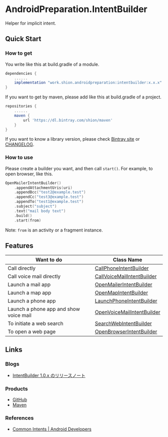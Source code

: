 # AndroidPreparation.IntentBuilder
Helper for implicit intent.

## Quick Start
### How to get
You write like this at build.gradle of a module.

``` gradle
dependencies {
    ......
    implementation "work.shion.androidpreparation:intentbuilder:x.x.x"
}
```

If you want to get by maven, please add like this at build.gradle of a project.

``` gradle
repositories {
    ......
    maven {
        url 'https://dl.bintray.com/shion/maven'
    }
}
```

If you want to know a library version, please check [Bintray site][maven_intentbuilder] or [CHANGELOG](./CHANGELOG.md).

### How to use
Please create a builder you want, and then call ```start()```.
For example, to open browser, like this.

``` kotlin
OpenMailerIntentBuilder()
    .appendAttachmentUris(uri)
    .appendBcc("test2@example.test")
    .appendCc("test3@example.test")
    .appendTo("test1@example.test")
    .subject("subject")
    .text("mail body text")
    .build()
    .start(from)
 ```

Note: ```from``` is an activity or a fragment instance.



## Features
Want to do | Class Name
--- | ---
Call directly | [CallPhoneIntentBuilder](https://github.com/TentaShion/AndroidPreparation/blob/master/intentbuilder/src/main/java/work/shion/androidpreparation/intentbuilder/CallPhoneIntentBuilder.kt)
Call voice mail directly | [CallVoiceMailIntentBuilder](https://github.com/TentaShion/AndroidPreparation/blob/master/intentbuilder/src/main/java/work/shion/androidpreparation/intentbuilder/CallVoiceMailIntentBuilder.kt)
Launch a mail app | [OpenMailerIntentBuilder](https://github.com/TentaShion/AndroidPreparation/blob/master/intentbuilder/src/main/java/work/shion/androidpreparation/intentbuilder/OpenMailerIntentBuilder.kt)
Launch a map app | [OpenMapIntentBuilder](https://github.com/TentaShion/AndroidPreparation/blob/master/intentbuilder/src/main/java/work/shion/androidpreparation/intentbuilder/OpenMapIntentBuilder.kt)
Launch a phone app | [LaunchPhoneIntentBuilder](https://github.com/TentaShion/AndroidPreparation/blob/master/intentbuilder/src/main/java/work/shion/androidpreparation/intentbuilder/LaunchPhoneIntentBuilder.kt)
Launch a phone app and show voice mail | [OpenVoiceMailIntentBuilder](https://github.com/TentaShion/AndroidPreparation/blob/master/intentbuilder/src/main/java/work/shion/androidpreparation/intentbuilder/OpenVoiceMailIntentBuilder.kt)
To initiate a web search | [SearchWebIntentBuilder](https://github.com/TentaShion/AndroidPreparation/blob/master/intentbuilder/src/main/java/work/shion/androidpreparation/intentbuilder/SearchWebIntentBuilder.kt)
To open a web page | [OpenBrowserIntentBuilder](https://github.com/TentaShion/AndroidPreparation/blob/master/intentbuilder/src/main/java/work/shion/androidpreparation/intentbuilder/OpenBrowserIntentBuilder.kt)



## Links
### Blogs
* [IntentBuilder 1.0.x のリリースノート](https://mokumokulog.netlify.com/tech/20200314120638)

### Products
* [GitHub][gh_intentbuilder]
* [Maven][maven_intentbuilder]

### References
* [Common Intents | Android Developers](https://developer.android.com/guide/components/intents-common)



[gh_intentbuilder]: https://github.com/TentaShion/AndroidPreparation/blob/master/intentbuilder
[maven_intentbuilder]: https://bintray.com/shion/maven/work.shion.androidpreparation.intentbuilder
